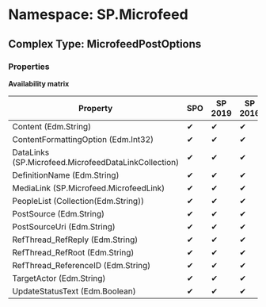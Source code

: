 # Namespace: SP.Microfeed

## Complex Type: MicrofeedPostOptions

### Properties

**Availability matrix**

Property | SPO | SP 2019 | SP 2016 | SP 2013
----------|-----|---------|---------|--------
Content (Edm.String) | ✔ | ✔ | ✔ | ✔
ContentFormattingOption (Edm.Int32) | ✔ | ✔ | ✔ | ✔
DataLinks (SP.Microfeed.MicrofeedDataLinkCollection) | ✔ | ✔ | ✔ | ✔
DefinitionName (Edm.String) | ✔ | ✔ | ✔ | ✔
MediaLink (SP.Microfeed.MicrofeedLink) | ✔ | ✔ | ✔ | ✔
PeopleList (Collection(Edm.String)) | ✔ | ✔ | ✔ | ✔
PostSource (Edm.String) | ✔ | ✔ | ✔ | ✔
PostSourceUri (Edm.String) | ✔ | ✔ | ✔ | ✔
RefThread_RefReply (Edm.String) | ✔ | ✔ | ✔ | ✔
RefThread_RefRoot (Edm.String) | ✔ | ✔ | ✔ | ✔
RefThread_ReferenceID (Edm.String) | ✔ | ✔ | ✔ | ✔
TargetActor (Edm.String) | ✔ | ✔ | ✔ | ✔
UpdateStatusText (Edm.Boolean) | ✔ | ✔ | ✔ | ✔
